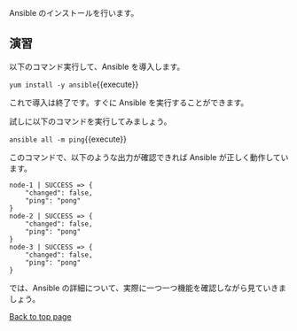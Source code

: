 Ansible のインストールを行います。

## 演習

以下のコマンド実行して、Ansible を導入します。

`yum install -y ansible`{{execute}}

これで導入は終了です。すぐに Ansible を実行することができます。

試しに以下のコマンドを実行してみましょう。

`ansible all -m ping`{{execute}}

このコマンドで、以下のような出力が確認できれば Ansible が正しく動作しています。

```
node-1 | SUCCESS => {
    "changed": false,
    "ping": "pong"
}
node-2 | SUCCESS => {
    "changed": false,
    "ping": "pong"
}
node-3 | SUCCESS => {
    "changed": false,
    "ping": "pong"
}
```

では、Ansible の詳細について、実際に一つ一つ機能を確認しながら見ていきましょう。

[Back to top page](https://www.katacoda.com/irixjp)
